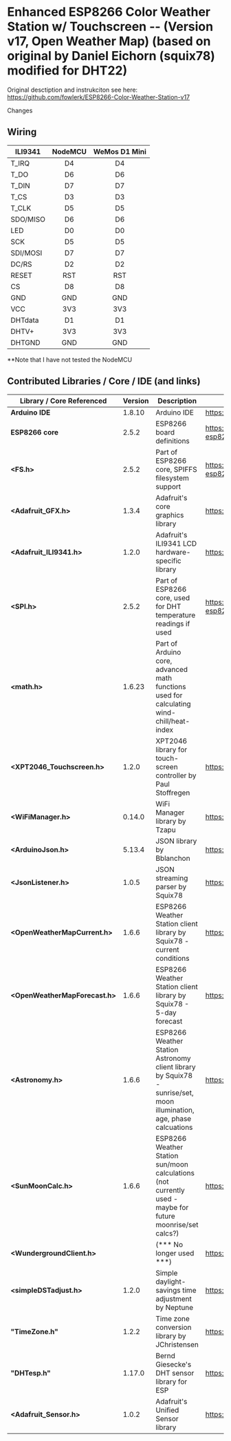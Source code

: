 #  Enhanced ESP8266 Color Weather Station w/ Touchscreen -- (Version v17, Open Weather Map) (based on original by Daniel Eichorn (squix78) modified for DHT22)

Original desctiption and instrukciton see here: https://github.com/fowlerk/ESP8266-Color-Weather-Station-v17

Changes

## Wiring


| ILI9341   | NodeMCU | WeMos D1 Mini | 
| --------- |:---------:|:---------------:|
| T_IRQ     | D4    | D4  | 
| T_DO      | D6    | D6  | 
| T_DIN     | D7    | D7  | 
| T_CS      | D3    | D3  | 
| T_CLK     | D5    | D5  | 
| SDO/MISO  | D6    | D6  | 
| LED       | D0    | D0  | 
| SCK       | D5    | D5  | 
| SDI/MOSI  | D7    | D7  |
| DC/RS     | D2    | D2  |
| RESET     | RST   | RST | 
| CS        | D8    | D8  | 
| GND       | GND   | GND | 
| VCC       | 3V3   | 3V3 | 
| DHTdata   | D1    | D1  |
| DHTV+     | 3V3   | 3V3 | 
| DHTGND    | GND   | GND | 

**Note that I have not tested the NodeMCU 

##  Contributed Libraries / Core / IDE (and links)


Library / Core Referenced | Version | Description | Link
------------------ | ------- | ----------- | ----
**Arduino IDE** | 1.8.10 | Arduino IDE | <https://www.arduino.cc/en/Main/Software>
**ESP8266 core** | 2.5.2 | ESP8266 board definitions | <https://arduino-esp8266.readthedocs.io/en/2.5.2/installing.html>
**<FS.h>** | 2.5.2 | Part of ESP8266 core, SPIFFS filesystem support | <https://arduino-esp8266.readthedocs.io/en/2.5.2/installing.html>
**<Adafruit_GFX.h>** | 1.3.4 | Adafruit's core graphics library | <https://github.com/adafruit/Adafruit-GFX-Library>
**<Adafruit_ILI9341.h>** | 1.2.0 | Adafruit's ILI9341 LCD hardware-specific library | <https://github.com/adafruit/Adafruit_ILI9341>
**<SPI.h>** | 2.5.2 | Part of ESP8266 core, used for DHT temperature readings if used | <https://arduino-esp8266.readthedocs.io/en/2.5.2/installing.html>
**<math.h>** | 1.6.23 | Part of Arduino core, advanced math functions used for calculating wind-chill/heat-index
**<XPT2046_Touchscreen.h>** | 1.2.0 | XPT2046 library for touch-screen controller by Paul Stoffregen | <https://github.com/PaulStoffregen/XPT2046_Touchscreen>
**<WiFiManager.h>** | 0.14.0 | WiFi Manager library by Tzapu | <https://github.com/tzapu/WiFiManager> added to source
**<ArduinoJson.h>** | 5.13.4 | JSON library by Bblanchon | <https://github.com/bblanchon/ArduinoJson>
**<JsonListener.h>** | 1.0.5 | JSON streaming parser by Squix78 | <https://github.com/squix78/json-streaming-parser>
**<OpenWeatherMapCurrent.h>** | 1.6.6 | ESP8266 Weather Station client library by Squix78 - current conditions | <https://github.com/squix78/esp8266-weather-station>
**<OpenWeatherMapForecast.h>** | 1.6.6 | ESP8266 Weather Station client library by Squix78 - 5-day forecast | <https://github.com/squix78/esp8266-weather-station>
**<Astronomy.h>** | 1.6.6 | ESP8266 Weather Station Astronomy client library by Squix78 - sunrise/set, moon illumination, age, phase calcuations | <https://github.com/squix78/esp8266-weather-station>
**<SunMoonCalc.h>** | 1.6.6 | ESP8266 Weather Station sun/moon calculations (not currently used - maybe for future moonrise/set calcs?) | <https://github.com/squix78/esp8266-weather-station>
**<WundergroundClient.h>** | | (*** No longer used ***) | <https://github.com/squix78/esp8266-weather-station>
**<simpleDSTadjust.h>**	| 1.2.0 | Simple daylight-savings time adjustment by Neptune | <https://github.com/neptune2/simpleDSTadjust>
**"TimeZone.h"** | 1.2.2 | Time zone conversion library by JChristensen | <https://github.com/JChristensen/Timezone>
**"DHTesp.h"** | 1.17.0 | Bernd Giesecke's DHT sensor library for ESP | <https://github.com/adafruit/DHT-sensor-library>
**<Adafruit_Sensor.h>** | 1.0.2 | Adafruit's Unified Sensor library | <https://github.com/adafruit/Adafruit_Sensor>

